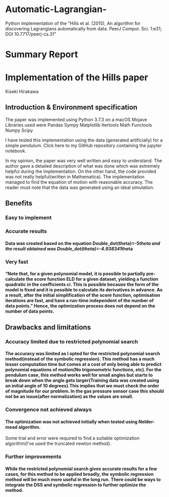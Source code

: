 # Automatic-Lagrangian-
Python implementation of the  "Hills et al. (2015), An algorithm for discovering Lagrangians automatically from data. PeerJ Comput. Sci. 1:e31; DOI 10.7717/peerj-cs.31"

# Summary Report 
# Implementation of the Hills paper
Kiseki Hirakawa

## Introduction & Environment specification
The paper was implemented using Python 3.7.3 on a macOS Mojave
Libraries used were 
Pandas
Sympy
Matplotlib
Itertools
Math
Functools
Numpy
Scipy

I have tested this implementation using the data (generated artificially) for a simple pendulum. 
Click here to my GitHub repository containing the jupyter notebook.

In my opinion, the paper was very well written and easy to understand. The author gave a detailed description of what was done which was extremely helpful during the implementation. On the other hand, the code provided was not really helpful(written in Mathematica). The implementation managed to find the equation of motion with reasonable accuracy. The reader must note that the data was generated using an ideal simulation. 

## Benefits 
### Easy to implement 
### Accurate results 
#### Data was created based on the equation Double_dot(theta)=-5*theta and the result obtained was Double_dot(theta)=-4.938341*theta
### Very fast 
#### “Note that, for a given polynomial model, it is possible to partially pre-calculate the score function ELD for a given dataset, yielding a function quadratic in the coefficients ci. This is possible because the form of the model is fixed and it is possible to calculate its derivatives in advance. As a result, after the initial simplification of the score function, optimisation iterations are fast, and have a run-time independent of the number of data points.” Hence, the optimization process does not depend on the number of data points.



## Drawbacks and limitations
### Accuracy limited due to restricted polynomial search
#### The accuracy was limited as I opted for the restricted polynomial search method(instead of the symbolic regression). This method has a much lesser computation time but comes at a cost of only being able to predict polynomial equations of motion(No trigonometric functions, etc). For the pendulum case, this method works well for small angles but starts to break down when the angle gets larger(Training data was created using an initial angle of 10 degrees).This implies that we must check the order of magnitude for our problem. In the gas pressure sensor case this should not be an issue(after normalization) as the values are small. 

### Convergence not achieved always
#### The optimization was not achieved initially when tested using Nelder-mead algorithm. 
Some trial and error were required to find a suitable optimization algorithm(I've used the truncated newton method).

### Further improvements
#### While the restricted polynomial search gives accurate results for a few cases, for this method to be applied broadly, the symbolic regression method will be much more useful in the long run. There could be ways to integrate the DSS and symbolic regression to further optimize the method. 







